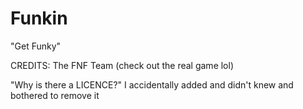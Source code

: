 # Funkin
"Get Funky"

CREDITS: The FNF Team (check out the real game lol)

"Why is there a LICENCE?" I accidentally added and didn't knew and bothered to remove it
